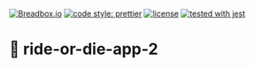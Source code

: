 [![Breadbox.io](http://i.imgur.com/vAw3l8H.png)](http://breadbox.io)
[![code style: prettier](https://img.shields.io/badge/code_style-prettier-ff69b4.svg)](https://github.com/prettier/prettier)
[![license](https://img.shields.io/github/license/mashape/apistatus.svg)]()
[![tested with jest](https://img.shields.io/badge/tested_with-jest-99424f.svg)](https://github.com/facebook/jest)

# 🌈 ride-or-die-app-2
